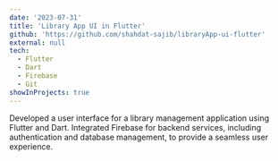```yaml
---
date: '2023-07-31'
title: 'Library App UI in Flutter'
github: 'https://github.com/shahdat-sajib/libraryApp-ui-flutter'
external: null
tech:
  - Flutter
  - Dart
  - Firebase
  - Git
showInProjects: true
---
```


Developed a user interface for a library management application using Flutter and Dart. Integrated Firebase for backend services, including authentication and database management, to provide a seamless user experience.
